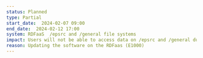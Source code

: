 ```yaml
---
status: Planned
type: Partial
start_date:  2024-02-07 09:00
end_date:  2024-02-12 17:00
system: RDFaaS  /epsrc and /general file systems 
impact: Users will not be able to access data on /epsrc and /general during this maintenance
reason: Updating the software on the RDFaas (E1000) 
---
```

